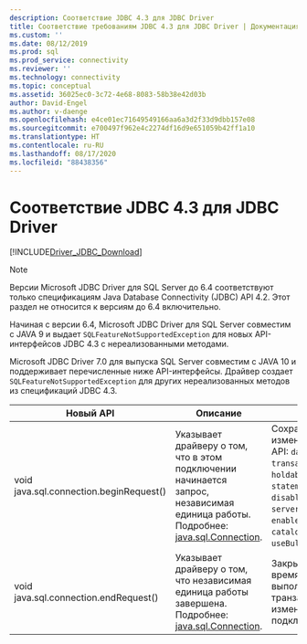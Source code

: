 ```yaml
---
description: Соответствие JDBC 4.3 для JDBC Driver
title: Соответствие требованиям JDBC 4.3 для JDBC Driver | Документация Майкрософт
ms.custom: ''
ms.date: 08/12/2019
ms.prod: sql
ms.prod_service: connectivity
ms.reviewer: ''
ms.technology: connectivity
ms.topic: conceptual
ms.assetid: 36025ec0-3c72-4e68-8083-58b38e42d03b
author: David-Engel
ms.author: v-daenge
ms.openlocfilehash: e4ce01ec71649549166aa6a3d2f33d9dbb157e08
ms.sourcegitcommit: e700497f962e4c2274df16d9e651059b42ff1a10
ms.translationtype: HT
ms.contentlocale: ru-RU
ms.lasthandoff: 08/17/2020
ms.locfileid: "88438356"
---
```

# <a name="jdbc-43-compliance-for-the-jdbc-driver"></a>Соответствие JDBC 4.3 для JDBC Driver

[!INCLUDE[Driver_JDBC_Download](../../includes/driver_jdbc_download.md)]

> [!NOTE]  
> Версии Microsoft JDBC Driver для SQL Server до 6.4 соответствуют только спецификациям Java Database Connectivity (JDBC) API 4.2. Этот раздел не относится к версиям до 6.4 включительно.

Начиная с версии 6.4, Microsoft JDBC Driver для SQL Server совместим с JAVA 9 и выдает `SQLFeatureNotSupportedException` для новых API-интерфейсов JDBC 4.3 с нереализованными методами.

Microsoft JDBC Driver 7.0 для выпуска SQL Server совместим с JAVA 10 и поддерживает перечисленные ниже API-интерфейсы. Драйвер создает `SQLFeatureNotSupportedException` для других нереализованных методов из спецификаций JDBC 4.3.

|Новый API|Описание|Значимые реализации|  
|-----------------|-----------------|-------------------------------|  
|void java.sql.connection.beginRequest()|Указывает драйверу о том, что в этом подключении начинается запрос, независимая единица работы. Подробнее: [java.sql.Connection](https://docs.oracle.com/javase/9/docs/api/java/sql/Connection.html#beginRequest--).|Сохраняет значения полей соединения, изменяемых методами общедоступных API: `databaseAutoCommitMode`, `transactionIsolationLevel`, `networkTimeout`, `holdability`, `sendTimeAsDatetime`, `statementPoolingCacheSize`, `disableStatementPooling`, `serverPreparedStatementDiscardThreshold`, `enablePrepareOnFirstPreparedStatementCall`, `catalogName`, `sqlWarnings`, `useBulkCopyForBatchInsert`.|
|void java.sql.connection.endRequest()|Указывает драйверу о том, что независимая единица работы завершена. Подробнее: [java.sql.Connection](https://docs.oracle.com/javase/9/docs/api/java/sql/Connection.html#endRequest--).|Закрывает инструкции, созданные во время выполнения единицы работы, и выполняет откат всех открытых транзакций. Метод также отменяет изменения в указанных выше полях подключения.|
